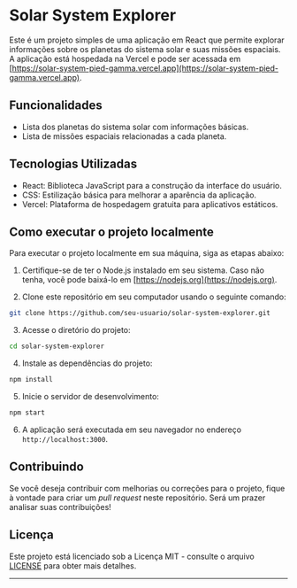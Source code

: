 # Solar System Explorer

Este é um projeto simples de uma aplicação em React que permite explorar informações sobre os planetas do sistema solar e suas missões espaciais. A aplicação está hospedada na Vercel e pode ser acessada em [https://solar-system-pied-gamma.vercel.app](https://solar-system-pied-gamma.vercel.app).

## Funcionalidades

- Lista dos planetas do sistema solar com informações básicas.
- Lista de missões espaciais relacionadas a cada planeta.

## Tecnologias Utilizadas

- React: Biblioteca JavaScript para a construção da interface do usuário.
- CSS: Estilização básica para melhorar a aparência da aplicação.
- Vercel: Plataforma de hospedagem gratuita para aplicativos estáticos.

## Como executar o projeto localmente

Para executar o projeto localmente em sua máquina, siga as etapas abaixo:

1. Certifique-se de ter o Node.js instalado em seu sistema. Caso não tenha, você pode baixá-lo em [https://nodejs.org](https://nodejs.org).

2. Clone este repositório em seu computador usando o seguinte comando:

```bash
git clone https://github.com/seu-usuario/solar-system-explorer.git
```

3. Acesse o diretório do projeto:

```bash
cd solar-system-explorer
```

4. Instale as dependências do projeto:

```bash
npm install
```

5. Inicie o servidor de desenvolvimento:

```bash
npm start
```

6. A aplicação será executada em seu navegador no endereço `http://localhost:3000`.

## Contribuindo

Se você deseja contribuir com melhorias ou correções para o projeto, fique à vontade para criar um _pull request_ neste repositório. Será um prazer analisar suas contribuições!

## Licença

Este projeto está licenciado sob a Licença MIT - consulte o arquivo [LICENSE](LICENSE) para obter mais detalhes.

---
